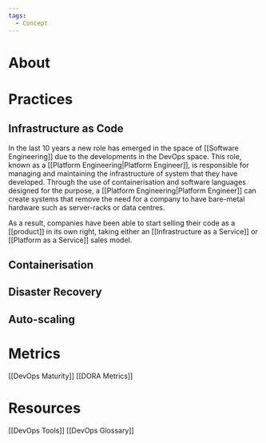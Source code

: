 ```yaml
---
tags:
  - Concept
---
```

# About
# Practices
## Infrastructure as Code
In the last 10 years a new role has emerged in the space of [[Software Engineering]] due to the developments in the DevOps space. This role, known as a [[Platform Engineering|Platform Engineer]], is responsible for managing and maintaining the infrastructure of system that they have developed. Through the use of containerisation and software languages designed for the purpose, a [[Platform Engineering|Platform Engineer]] can create systems that remove the need for a company to have bare-metal hardware such as server-racks or data centres.

As a result, companies have been able to start selling their code as a [[product]] in its own right, taking either an [[Infrastructure as a Service]] or [[Platform as a Service]] sales model.
## Containerisation
## Disaster Recovery
## Auto-scaling

# Metrics
[[DevOps Maturity]]
[[DORA Metrics]]
# Resources
[[DevOps Tools]]
[[DevOps Glossary]]